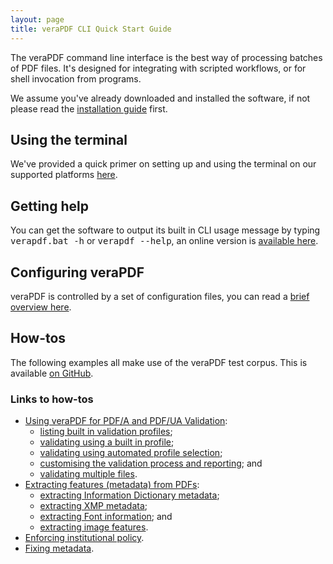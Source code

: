 ```yaml
---
layout: page
title: veraPDF CLI Quick Start Guide
---
```


The veraPDF command line interface is the best way of processing batches of
PDF files. It's designed for integrating with scripted workflows, or for
shell invocation from programs.

We assume you've already downloaded and installed the software, if not please
read the [installation guide](/install) first.

Using the terminal
------------------
We've provided a quick primer on setting up and using the terminal on our
supported platforms [here](terminal).

Getting help
------------
You can get the software to output its built in CLI usage message by typing
<kbd>verapdf.bat -h</kbd> or <kbd>verapdf --help</kbd>, an online version is [available here](help).

Configuring veraPDF
-------------------
veraPDF is controlled by a set of configuration files, you can read a [brief
overview here](config).

How-tos
-------
The following examples all make use of the veraPDF test corpus. This is
available [on GitHub](https://github.com/veraPDF/veraPDF-corpus).

### Links to how-tos

- [Using veraPDF for PDF/A and PDF/UA Validation](validation):
  - [listing built in validation profiles](validation#list-profiles);
  - [validating using a built in profile](validation#choose-profile);
  - [validating using automated profile selection](validation#auto-profile);
  - [customising the validation process and reporting](validation#customising); and
  - [validating multiple files](validation#batches).
- [Extracting features (metadata) from PDFs](feature-extraction):
  - [extracting Information Dictionary metadata](feature-extraction#info-dict);
  - [extracting XMP metadata](feature-extraction#metadata);
  - [extracting Font information](feature-extraction#fonts); and
  - [extracting image features](feature-extraction#images).
- [Enforcing institutional policy](/policy).
- [Fixing metadata](fixing).
